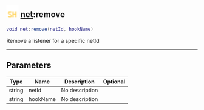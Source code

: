 ## <img src="../../.gitbook/assets/shared.png" width="32" height="32" /> [net](../net/README.md):remove

```lua
void net:remove(netId, hookName)
```

Remove a listener for a specific netId

-----------------
## Parameters

| Type   | Name | Description | Optional |
| ------ | ---- | ----------- | -------: |
| string | netId | No description |  |
| string | hookName | No description |  |
